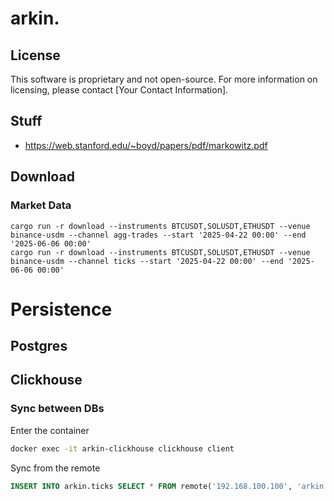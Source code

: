 # arkin.

## License

This software is proprietary and not open-source. For more information on licensing, please contact [Your Contact Information].

## Stuff
- https://web.stanford.edu/~boyd/papers/pdf/markowitz.pdf


## Download
### Market Data
```
cargo run -r download --instruments BTCUSDT,SOLUSDT,ETHUSDT --venue binance-usdm --channel agg-trades --start '2025-04-22 00:00' --end '2025-06-06 00:00'
cargo run -r download --instruments BTCUSDT,SOLUSDT,ETHUSDT --venue binance-usdm --channel ticks --start '2025-04-22 00:00' --end '2025-06-06 00:00'
```



# Persistence

## Postgres

## Clickhouse

### Sync between DBs
Enter the container
```bash
docker exec -it arkin-clickhouse clickhouse client
```

Sync from the remote
```sql
INSERT INTO arkin.ticks SELECT * FROM remote('192.168.100.100', 'arkin', 'ticks', 'arkin_admin', 'test1234') WHERE event_time BETWEEN '2023-01-01 00:00:00' AND '2025-06-06 00:00:00';
```

